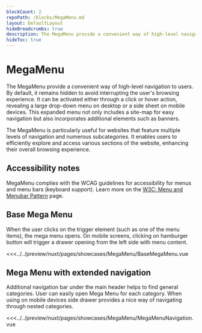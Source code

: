 ```yaml
---
blockCount: 2
repoPath: /blocks/MegaMenu.md
layout: DefaultLayout
hideBreadcrumbs: true
description: The MegaMenu provide a convenient way of high-level navigation to users.
hideToc: true
---
```

# MegaMenu

The MegaMenu provide a convenient way of high-level navigation to users. By default, it remains hidden to avoid interrupting the user's browsing experience. It can be activated either through a click or hover action, revealing a large drop-down menu on desktop or a side sheet on mobile devices. This expanded menu not only includes a site-map for easy navigation but also incorporates additional elements such as banners.

The MegaMenu is particularly useful for websites that feature multiple levels of navigation and numerous subcategories. It enables users to efficiently explore and access various sections of the website, enhancing their overall browsing experience.

## Accessibility notes

MegaMenu complies with the WCAG guidelines for accessibility for menus and menu bars (keyboard support). Learn more on the [W3C: Menu and Menubar Pattern](https://www.w3.org/WAI/ARIA/apg/patterns/menubar/) page.

## Base Mega Menu

 When the user clicks on the trigger element (such as one of the menu items), the mega menu opens. On mobile screens, clicking on hamburger button will trigger a drawer opening from the left side with menu content.

<Showcase showcase-name="MegaMenu/BaseMegaMenu" no-paddings style="min-height: 500px;">

<<<../../preview/nuxt/pages/showcases/MegaMenu/BaseMegaMenu.vue

</Showcase>

## Mega Menu with extended navigation

Additional navigation bar under the main header helps to find general categories. User can easily open Mega Menu for each category. When using on mobile devices side drawer provides a nice way of navigating through nested categories.

<Showcase showcase-name="MegaMenu/MegaMenuNavigation" no-paddings style="min-height: 600px;">

<<<../../preview/nuxt/pages/showcases/MegaMenu/MegaMenuNavigation.vue

</Showcase>
